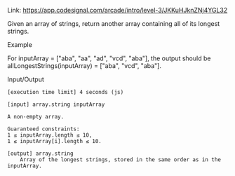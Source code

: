 Link: https://app.codesignal.com/arcade/intro/level-3/JKKuHJknZNj4YGL32

Given an array of strings, return another array containing all of its longest strings.

Example

For inputArray = ["aba", "aa", "ad", "vcd", "aba"], the output should be
allLongestStrings(inputArray) = ["aba", "vcd", "aba"].

Input/Output

    [execution time limit] 4 seconds (js)

    [input] array.string inputArray

    A non-empty array.

    Guaranteed constraints:
    1 ≤ inputArray.length ≤ 10,
    1 ≤ inputArray[i].length ≤ 10.

    [output] array.string
        Array of the longest strings, stored in the same order as in the inputArray.
